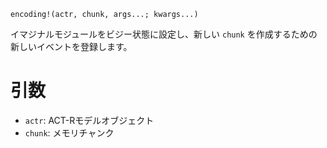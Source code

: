```
encoding!(actr, chunk, args...; kwargs...)
```

イマジナルモジュールをビジー状態に設定し、新しい `chunk` を作成するための新しいイベントを登録します。

# 引数

  * `actr`: ACT-Rモデルオブジェクト
  * `chunk`: メモリチャンク
